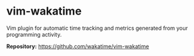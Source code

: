 # vim-wakatime

Vim plugin for automatic time tracking and metrics generated from your programming activity.

**Repository:** <https://github.com/wakatime/vim-wakatime>

<!-- vim: set ft=markdown: -->
